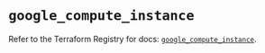 # `google_compute_instance`

Refer to the Terraform Registry for docs: [`google_compute_instance`](https://registry.terraform.io/providers/hashicorp/google-beta/6.47.0/docs/resources/google_compute_instance).
